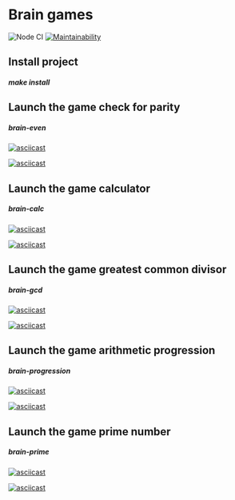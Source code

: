 # Brain games

![Node CI](https://github.com/alextula26/frontend-project-lvl1/workflows/Node%20CI/badge.svg)
[![Maintainability](https://api.codeclimate.com/v1/badges/6e94cc9759b6ab9acca7/maintainability)](https://codeclimate.com/github/alextula26/frontend-project-lvl1/maintainability)

## Install project
##### make install

## Launch the game check for parity
##### brain-even
[![asciicast](https://asciinema.org/a/AdTYlDi85KCVCkCrk0oM2KO3R.svg)](https://asciinema.org/a/AdTYlDi85KCVCkCrk0oM2KO3R)

[![asciicast](https://asciinema.org/a/5oFyralHsCoEuhr6wF3x642Cm.svg)](https://asciinema.org/a/5oFyralHsCoEuhr6wF3x642Cm)

## Launch the game calculator
##### brain-calc
[![asciicast](https://asciinema.org/a/q69vxcFZhzrHHjIa37Z2UhuE4.svg)](https://asciinema.org/a/q69vxcFZhzrHHjIa37Z2UhuE4)

[![asciicast](https://asciinema.org/a/oV2XxfBt1J3TTU1yaOXOgGJ18.svg)](https://asciinema.org/a/oV2XxfBt1J3TTU1yaOXOgGJ18)

## Launch the game greatest common divisor
##### brain-gcd
[![asciicast](https://asciinema.org/a/GYbZ8lOZvOciu8Bny0bYytaj0.svg)](https://asciinema.org/a/GYbZ8lOZvOciu8Bny0bYytaj0)

[![asciicast](https://asciinema.org/a/JLYAhHHeqkQPkSUSNzWSrAWVH.svg)](https://asciinema.org/a/JLYAhHHeqkQPkSUSNzWSrAWVH)
## Launch the game arithmetic progression
##### brain-progression
[![asciicast](https://asciinema.org/a/EFbYgvHtA8z5OPw9aIYQjVbFC.svg)](https://asciinema.org/a/EFbYgvHtA8z5OPw9aIYQjVbFC)

[![asciicast](https://asciinema.org/a/kV5yVZQ8i2mobzUIU4eDr8A0e.svg)](https://asciinema.org/a/kV5yVZQ8i2mobzUIU4eDr8A0e)

## Launch the game prime number
##### brain-prime
[![asciicast](https://asciinema.org/a/umA607pT4Gq7J1RiXinSdtJNt.svg)](https://asciinema.org/a/umA607pT4Gq7J1RiXinSdtJNt)

[![asciicast](https://asciinema.org/a/rhsdvmRHzlOfgLZDSVuRelke0.svg)](https://asciinema.org/a/rhsdvmRHzlOfgLZDSVuRelke0)
